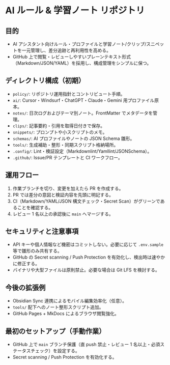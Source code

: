 # AI ルール & 学習ノート リポジトリ

## 目的

- AI アシスタント向けルール・プロファイルと学習ノート/クリップ/スニペットを一元管理し、差分追跡と再利用性を高める。
- GitHub 上で閲覧・レビューしやすいプレーンテキスト形式（Markdown/JSON/YAML）を採用し、構成管理をシンプルに保つ。

## ディレクトリ構成（初期）

- `policy/`: リポジトリ運用指針とコントリビュート手順。
- `ai/`: Cursor・Windsurf・ChatGPT・Claude・Gemini 用プロファイル原本。
- `notes/`: 日次ログおよびテーマ別ノート。FrontMatter でメタデータを管理。
- `clips/`: 記事要約・引用を取得日付きで保存。
- `snippets/`: プロンプトや小スクリプトのメモ。
- `schemas/`: AI プロファイルやノートの JSON Schema 雛形。
- `tools/`: 生成補助・整形・同期スクリプト格納場所。
- `.config/`: Lint・検証設定（Markdownlint/Yamllint/JSONSchema）。
- `.github/`: Issue/PR テンプレートと CI ワークフロー。

## 運用フロー

1. 作業ブランチを切り、変更を加えたら PR を作成する。
2. PR では差分の意図と検証内容を先頭に明記する。
3. CI（Markdown/YAML/JSON 構文チェック・Secret Scan）がグリーンであることを確認する。
4. レビュー 1 名以上の承認後に `main` へマージする。

## セキュリティと注意事項

- API キーや個人情報など機密はコミットしない。必要に応じて `.env.sample` 等で雛形のみ共有する。
- GitHub の Secret scanning / Push Protection を有効化し、検出時は速やかに修正する。
- バイナリや大型ファイルは原則禁止。必要な場合は Git LFS を検討する。

## 今後の拡張例

- Obsidian Sync 連携によるモバイル編集効率化（任意）。
- `tools/` 配下へのノート整形スクリプト追加。
- GitHub Pages + MkDocs によるブラウザ閲覧強化。

## 最初のセットアップ（手動作業）

- GitHub 上で `main` ブランチ保護（直 push 禁止・レビュー 1 名以上・必須ステータスチェック）を設定する。
- Secret scanning / Push Protection を有効化する。
